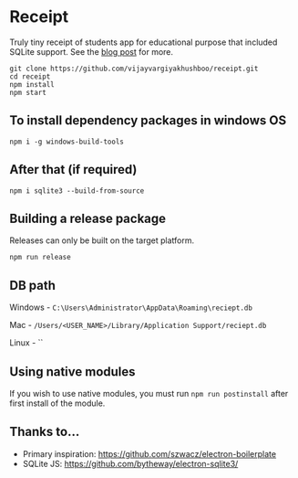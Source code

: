 
# Receipt

Truly tiny receipt of students app for educational purpose that included SQLite support. See the [blog post](http://blog.arrayofbytes.co.uk/?p=379) for more.

```
git clone https://github.com/vijayvargiyakhushboo/receipt.git
cd receipt
npm install
npm start
```

## To install dependency packages in windows OS

`npm i -g windows-build-tools`

## After that (if required)

`npm i sqlite3 --build-from-source`

## Building a release package

Releases can only be built on the target platform.

`npm run release`

## DB path

Windows -  `C:\Users\Administrator\AppData\Roaming\reciept.db`

Mac -  `/Users/<USER_NAME>/Library/Application Support/reciept.db`

Linux -  ``

## Using native modules

If you wish to use native modules, you must run `npm run postinstall` after first install of the module.

## Thanks to...

* Primary inspiration: https://github.com/szwacz/electron-boilerplate
* SQLite JS: https://github.com/bytheway/electron-sqlite3/

